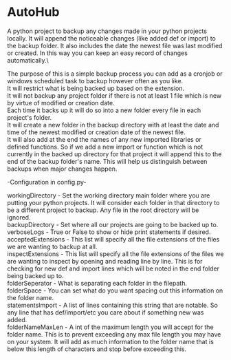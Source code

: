 # AutoHub
A python project to backup any changes made in your python projects locally. It will append the noticeable changes (like added def or import) to the backup folder. It also includes the date the newest file was last modified or created. In this way you can keep an easy record of changes automatically.\

The purpose of this is a simple backup process you can add as a cronjob or windows scheduled task to backup however often as you like.\
It will restrict what is being backed up based on the extension.\
It will not backup any project folder if there is not at least 1 file which is new by virtue of modified or creation date.\
Each time it backs up it will do so into a new folder every file in each project's folder.\
It will create a new folder in the backup directory with at least the date and time of the newest modified or creation date of the newest file.\
It will also add at the end the names of any new imported libraries or defined functions. So if we add a new import or function which is not currently in the backed up directory for that project it will append this to the end of the backup folder's name. This will help us distinguish between backups when major changes happen.

-Configuration in config.py-

workingDirectory - Set the working directory main folder where you are putting your python projects. It will consider each folder in that directory to be a different project to backup. Any file in the root directory will be ignored.\
backupDirectory - Set where all our projects are going to be backed up to.\
verboseLogs - True or False to show or hide print statements if desired.\
acceptedExtensions - This list will specify all the file extensions of the files we are wanting to backup at all.\
inspectExtensions - This list will specify all the file extensions of the files we are wanting to inspect by opening and reading line by line. This is for checking for new def and import lines which will be noted in the end folder being backed up to.\
folderSeperator - What is separating each folder in the filepath.\
folderSpace - You can set what do you want spacing out this information on the folder name.\
statementsImport - A list of lines containing this string that are notable. So any line that has def/import/etc you care about if something new was added.\
folderNameMaxLen - A int of the maximum length you will accept for the folder name. This is to prevent exceeding any max file length you may have on your system. It will add as much information to the folder name that is below this length of characters and stop before exceeding this.
